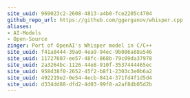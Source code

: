 ```yaml
---
site_uuid: 969023c2-2608-4813-a4b0-fce2205c4704
github_repo_url: https://github.com/ggerganov/whisper.cpp
aliases:
- AI-Models
- Open-Source
zinger: Port of OpenAI's Whisper model in C/C++
site_uuid: f41a8444-39a0-4ea9-94ec-9b086a88a546
site_uuid: 11727607-ee57-48fc-868b-79c09da37978
site_uuid: 2a3264bc-1126-44e8-910f-3537444465ec
site_uuid: 958d38f0-2652-45f2-b8f1-2303c3e0b6a2
site_uuid: 492219e2-0e54-4ecb-8414-371fd4f1d5d4
site_uuid: d334dd88-dfd2-4d03-99f8-a2af8db05d2b
---
```


